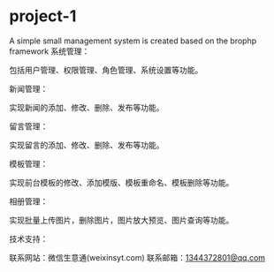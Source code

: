 # project-1
A simple small management system is created based on the brophp framework
系统管理：

包括用户管理、权限管理、角色管理、系统设置等功能。

新闻管理：

实现新闻的添加、修改、删除、发布等功能。

留言管理：

实现留言的添加、修改、删除、发布等功能。

模板管理：

实现前台模板的修改、添加模版、模板重命名、模板删除等功能。

相册管理：

实现批量上传图片，删除图片，图片放大预览、图片查询等功能。

技术支持：

联系网站：微信生意通(weixinsyt.com)    联系邮箱：1344372801@qq.com
